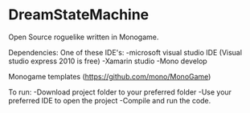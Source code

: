 DreamStateMachine
=================

Open Source roguelike written in Monogame.

Dependencies:
One of these IDE's:
-microsoft visual studio IDE (Visual studio express 2010 is free)
-Xamarin studio
-Mono develop

Monogame templates (https://github.com/mono/MonoGame)

To run:
-Download project folder to your preferred folder
-Use your preferred IDE to open the project
-Compile and run the code.
